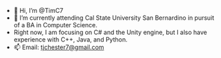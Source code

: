 - 👋 Hi, I’m @TimC7
- 🌱 I’m currently attending Cal State University San Bernardino in pursuit of a BA in Computer Science.
- Right now, I am focusing on C# and the Unity engine, but I also have experience with C++, Java, and Python.
- 📫 Email: tjchester7@gmail.com

<!---
TimC7/TimC7 is a ✨ special ✨ repository because its `README.md` (this file) appears on your GitHub profile.
You can click the Preview link to take a look at your changes.
--->
